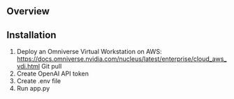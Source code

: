 ## Overview

## Installation
1. Deploy an Omniverse Virtual Workstation on AWS: https://docs.omniverse.nvidia.com/nucleus/latest/enterprise/cloud_aws_vdi.html
Git pull
2. Create OpenAI API token
3. Create .env file
4. Run app.py
